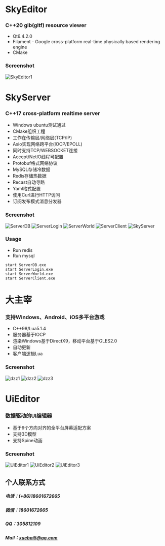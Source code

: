 # SkyEditor
### C++20 glb(gltf) resource viewer
- Qt6.4.2.0
- Filament - Google cross-platform real-time physically based rendering engine
- CMake
### Screenshot
![SkyEditor1](screenshot/SkyEditor1.png)


# SkyServer
### C++17 cross-platform realtime server
- Windows ubuntu测试通过
- CMake组织工程
- 工作在传输层/网络层(TCP/IP)
- Asio实现网络跨平台(IOCP/EPOLL)
- 同时支持TCP/WEBSOCKET连接
- Accept/NetIO线程可配置
- Protobuf格式网络协议
- MySQL存储冷数据
- Redis存储热数据
- Recast自动寻路
- Yaml格式配置
- 使用Curl进行HTTP访问
- 订阅发布模式消息分发器
### Screenshot
![ServerDB](screenshot/ServerDB.png)
![ServerLogin](screenshot/ServerLogin.png)
![ServerWorld](screenshot/ServerWorld.png)
![ServerClient](screenshot/ServerClient.png)
![SkyServer](screenshot/SkyServer.png)
### Usage
- Run redis
- Run mysql
```
start ServerDB.exe
start ServerLogin.exe
start ServerWorld.exe
start ServerClient.exe
```


# 大主宰
### 支持Windows、Android、iOS多平台游戏
- C++98/Lua5.1.4
- 服务器基于IOCP
- 渲染Windows基于DirectX9，移动平台基于GLES2.0
- 自动更新
- 客户端逻辑Lua
### Screenshot
![dzz1](screenshot/dzz1.jpg)
![dzz2](screenshot/dzz2.png)
![dzz3](screenshot/dzz3.png)

# UiEditor
### 数据驱动的UI编辑器
- 基于9个方向对齐的全平台屏幕适配方案
- 支持3D模型
- 支持Spine动画
### Screenshot
![UiEditor1](screenshot/UiEditor1.png)
![UiEditor2](screenshot/UiEditor2.png)
![UiEditor3](screenshot/UiEditor3.png)


## 个人联系方式
##### 电话：(+86)18601672665 
##### 微信：18601672665 
##### QQ：305812109
##### Mail：xuebai5@qq.com
